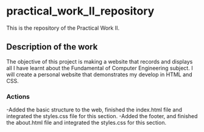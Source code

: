 # practical_work_II_repository
This is the repository of the Practical Work II.

## Description of the work 
The objective of this project is making a website that records and displays all I have learnt about the Fundamental of Computer Engineering subject. I will create a personal website that demonstrates my develop in HTML and CSS.

### Actions
-Added the basic structure to the web, finished the index.html file and integrated the styles.css file for this section.
-Added the footer, and finished the about.html file and integrated the styles.css for this section.